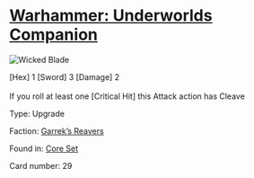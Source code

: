 # [Warhammer: Underworlds Companion](https://guidokessels.github.io/wh-underworlds)

  

![Wicked Blade](https://warhammerunderworlds.com/wp-content/uploads/sites/6/2017/12/029_ENG-Wicked-Blade.png)

<div class="whu-weapon">[Hex] 1 [Sword] 3 [Damage] 2</div><br /> If you roll at least one [Critical Hit] this Attack action has Cleave

Type: Upgrade

Faction: [Garrek’s Reavers](https://guidokessels.github.io/wh-underworlds/factions/garreks-reavers)

Found in: [Core Set](https://guidokessels.github.io/wh-underworlds/locations/core-set)

Card number: 29
